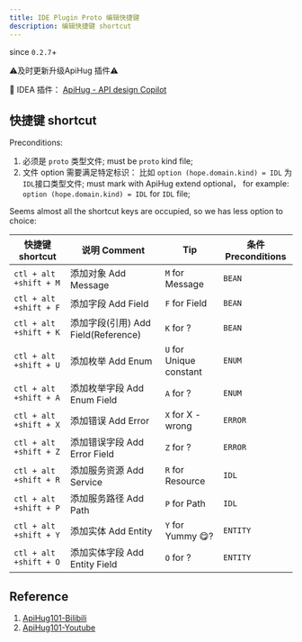 ```yaml
---
title: IDE Plugin Proto 编辑快捷键
description: 编辑快捷键 shortcut
--- 
```


since `0.2.7`+

⚠️及时更新升级ApiHug 插件⚠️

💝 IDEA 插件： [ApiHug - API design Copilot](https://plugins.jetbrains.com/plugin/23534-apihug--api-design-copilot)

## 快捷键 shortcut

Preconditions:

1. 必须是 `proto` 类型文件;  must be `proto` kind file;
2. 文件 option 需要满足特定标识： 比如 `option (hope.domain.kind) = IDL` 为`IDL`接口类型文件; must mark with ApiHug extend optional， for example: `option (hope.domain.kind) = IDL` for `IDL` file;

Seems almost all the shortcut keys are occupied, so we has less option to choice:

| 快捷键 shortcut          |说明 Comment       | Tip        | 条件 Preconditions|
|-------------|------------|-----------|-----------|
| `ctl + alt +shift + M`     | 添加对象 Add Message       | `M` for Message |`BEAN`|
| `ctl + alt +shift + F`     | 添加字段 Add Field       | `F` for Field  |`BEAN`|
| `ctl + alt +shift + K`     | 添加字段(引用) Add Field(Reference)       | `K` for ?  |`BEAN`|
| `ctl + alt +shift + U`     | 添加枚举 Add Enum       | `U` for Unique constant  |`ENUM`|
| `ctl + alt +shift + A`     | 添加枚举字段 Add Enum Field       | `A` for ?  |`ENUM`|
| `ctl + alt +shift + X`     | 添加错误 Add Error       | `X` for X - wrong  |`ERROR`|
| `ctl + alt +shift + Z`     | 添加错误字段 Add Error Field      | `Z` for ?  |`ERROR`|
| `ctl + alt +shift + R`     | 添加服务资源 Add Service      | `R` for Resource  |`IDL`|
| `ctl + alt +shift + P`     | 添加服务路径 Add Path      | `P` for Path |`IDL`|
| `ctl + alt +shift + Y`     | 添加实体 Add Entity      | `Y` for Yummy 😋?  |`ENTITY`|
| `ctl + alt +shift + O`     | 添加实体字段 Add Entity Field      | `O` for ?  |`ENTITY`|

## Reference

1. [ApiHug101-Bilibili](https://space.bilibili.com/666522636)
2. [ApiHug101-Youtube](https://youtube.com/@ApiHug?si=C1yw0poHA01zbmyj)
